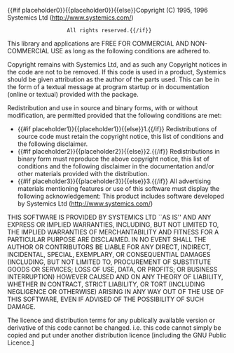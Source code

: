 {{#if placeholder0}}{{placeholder0}}{{else}}Copyright (C) 1995, 1996 Systemics Ltd (http://www.systemics.com/) 

                       All rights reserved.{{/if}}

This library and applications are FREE FOR COMMERCIAL AND NON-COMMERCIAL USE as long as the following conditions are adhered to.

Copyright remains with Systemics Ltd, and as such any Copyright notices in the code are not to be removed. If this code is used in a product, Systemics should be given attribution as the author of the parts used. This can be in the form of a textual message at program startup or in documentation (online or textual) provided with the package.

Redistribution and use in source and binary forms, with or without modification, are permitted provided that the following conditions are met:

* {{#if placeholder1}}{{placeholder1}}{{else}}1.{{/if}} Redistributions of source code must retain the copyright notice, this list of conditions and the following disclaimer.
* {{#if placeholder2}}{{placeholder2}}{{else}}2.{{/if}} Redistributions in binary form must reproduce the above copyright notice, this list of conditions and the following disclaimer in the documentation and/or other materials provided with the distribution.
* {{#if placeholder3}}{{placeholder3}}{{else}}3.{{/if}} All advertising materials mentioning features or use of this software must display the following acknowledgement: This product includes software developed by Systemics Ltd (http://www.systemics.com/)

THIS SOFTWARE IS PROVIDED BY SYSTEMICS LTD ``AS IS'' AND ANY EXPRESS OR IMPLIED WARRANTIES, INCLUDING, BUT NOT LIMITED TO, THE IMPLIED WARRANTIES OF MERCHANTABILITY AND FITNESS FOR A PARTICULAR PURPOSE ARE DISCLAIMED. IN NO EVENT SHALL THE AUTHOR OR CONTRIBUTORS BE LIABLE FOR ANY DIRECT, INDIRECT, INCIDENTAL, SPECIAL, EXEMPLARY, OR CONSEQUENTIAL DAMAGES (INCLUDING, BUT NOT LIMITED TO, PROCUREMENT OF SUBSTITUTE GOODS OR SERVICES; LOSS OF USE, DATA, OR PROFITS; OR BUSINESS INTERRUPTION) HOWEVER CAUSED AND ON ANY THEORY OF LIABILITY, WHETHER IN CONTRACT, STRICT LIABILITY, OR TORT (INCLUDING NEGLIGENCE OR OTHERWISE) ARISING IN ANY WAY OUT OF THE USE OF THIS SOFTWARE, EVEN IF ADVISED OF THE POSSIBILITY OF SUCH DAMAGE.

The licence and distribution terms for any publically available version or derivative of this code cannot be changed. i.e. this code cannot simply be copied and put under another distribution licence [including the GNU Public Licence.]